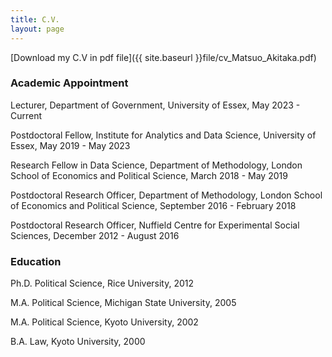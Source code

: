 ```yaml
---
title: C.V.
layout: page
---
```


[Download my C.V in pdf file]({{ site.baseurl }}file/cv_Matsuo_Akitaka.pdf)


### Academic Appointment

Lecturer, Department of Government, University of Essex, May 2023 - Current

Postdoctoral Fellow, Institute for Analytics and Data Science, University of Essex, May 2019 - May 2023

Research Fellow in Data Science, Department of Methodology, London School of Economics and Political Science, March 2018 - May 2019

Postdoctoral Research Officer, Department of Methodology, London School of Economics and Political Science, September 2016 - February 2018

Postdoctoral Research Officer, Nuffield Centre for Experimental Social Sciences, December 2012 - August 2016

### Education

Ph.D. Political Science, Rice University, 2012

M.A. Political Science, Michigan State University, 2005

M.A. Political Science, Kyoto University, 2002

B.A. Law, Kyoto University, 2000
